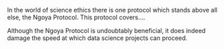 In the world of science ethics there is one protocol which stands above all else, the Ngoya Protocol. This protocol covers....


Although the Ngoya Protocol is undoubtably beneficial, it does indeed damage the speed at which data science projects can proceed.